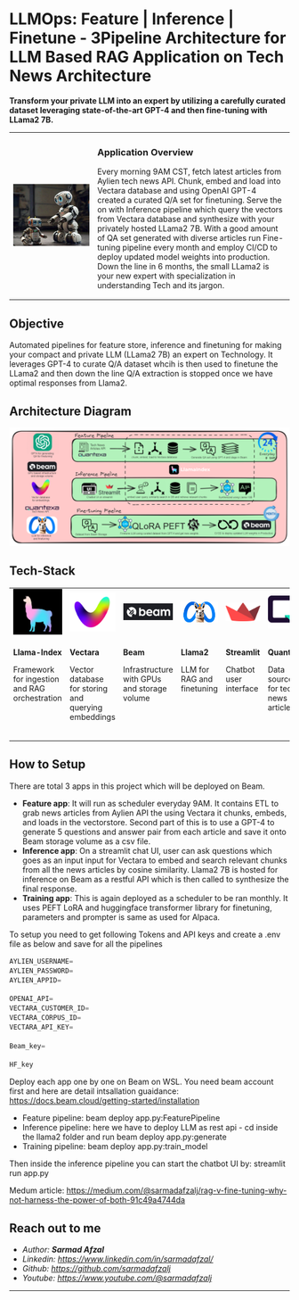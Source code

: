 # LLMOps: Feature | Inference | Finetune - 3Pipeline Architecture for LLM Based RAG Application on Tech News Architecture

**Transform your private LLM into an expert by utilizing a carefully curated dataset leveraging state-of-the-art GPT-4 and then fine-tuning with LLama2 7B.**
<table>
    <tr>
        <td width = 30%>
            <img src="Images\trainingrobot.jpeg" alt="Your Image">
        </td>
        <td>
            <p><h3>Application Overview</h3></p>
            <p>Every morning 9AM CST, fetch latest articles from Aylien tech news API. Chunk, embed and load into Vectara database and using OpenAI GPT-4 created a curated Q/A set for finetuning. Serve the on with Inference pipeline which query the vectors from Vectara database and synthesize with your privately hosted LLama2 7B. With a good amount of QA set generated with diverse articles run Fine-tuning pipeline every month and employ CI/CD to deploy updated model weights into production. Down the line in 6 months, the small LLama2 is your new expert with specialization in understanding Tech and its jargon.</p>
        </td>
    </tr>
</table>

## Objective
Automated pipelines for feature store, inference and finetuning for making your compact and private LLM (LLama2 7B) an expert on Technology. It leverages GPT-4 to curate Q/A dataset whcih is then used to finetune the LLama2 and then down the line Q/A extraction is stopped once we have optimal responses from Llama2.

## Architecture Diagram
<p align=center>
<img src="Images\3pipelines.png" alt="Your Image">
</p>

## Tech-Stack

<table>
    <tr>
        <td>
            <img src="Images\llamaindex.jpg" alt="Your Image">
        </td>
        <td>
            <img src="Images\vectara_wordmark.png" alt="Your Image">
        </td>
        <td>
            <img src="Images\meta-hero.jpg" alt="Your Image">
        </td>
        <td>
            <img src="Images\Untitled_design_(1).jpg" alt="Your Image">
        </td>
        <td>
            <img src="Images\streamlit.png" alt="Your Image">
        </td>
        <td>
            <img src="Images\quantexa.png" alt="Your Image">
        </td>
        <td>
            <img src="Images\openai.png" alt="Your Image">
        </td>
    </tr>
    <tr valign=top>
        <td>
            <p><b>Llama-Index</b></p>
            <p>Framework for ingestion and RAG orchestration</p>
        </td>
        <td>
            <p><b>Vectara</b></p>
            <p>Vector database for storing and querying embeddings</p>
        </td>
        <td>
            <p><b>Beam</b></p>
            <p>Infrastructure with GPUs and storage volume</p>
        </td>
        <td>
            <p><b>Llama2</b></p>
            <p>LLM for RAG and finetuning</p>
        </td>
        <td>
            <p><b>Streamlit</b></p>
            <p>Chatbot user interface</p>
        </td>
        <td>
            <p><b>Quantexa</b></p>
            <p>Data source for tech news articles</p>
        </td>
        <td>
            <p><b>OpenAI</b></p>
            <p>GPT-4 for creating Q/A dataset for finetuning</p>
        </td>
    </tr>
</table>

## How to Setup

There are total 3 apps in this project which will be deployed on Beam.
- **Feature app**: It will run as scheduler everyday 9AM. It contains ETL to grab news articles from Aylien API the using Vectara it chunks, embeds, and loads in the vectorstore. Second part of this is to use a GPT-4 to generate 5 questions and answer pair from each article and save it onto Beam storage volume as a csv file.
- **Inference app**: On a streamlit chat UI, user can ask questions which goes as an input input for Vectara to embed and search relevant chunks from all the news articles by cosine similarity. Llama2 7B is hosted for inference on Beam as a restful API which is then called to synthesize the final response.
- **Training app**: This is again deployed as a scheduler to be ran monthly. It uses PEFT LoRA and huggingface transformer library for finetuning, parameters and prompter is same as used for Alpaca.

To setup you need to get following Tokens and API keys and create a .env file as below and save for all the pipelines
```python
AYLIEN_USERNAME=
AYLIEN_PASSWORD=
AYLIEN_APPID=

OPENAI_API=
VECTARA_CUSTOMER_ID=
VECTARA_CORPUS_ID=
VECTARA_API_KEY=

Beam_key=

HF_key
```

Deploy each app one by one on Beam on WSL. You need beam account first and here are detail intsallation guaidance:  https://docs.beam.cloud/getting-started/installation
- Feature pipeline: beam deploy app.py:FeaturePipeline
- Inference pipeline: here we have to deploy LLM as rest api - cd inside the llama2 folder and run beam deploy app.py:generate
- Training pipeline: beam deploy app.py:train_model

Then inside the inference pipeline you can start the chatbot UI by: streamlit run app.py

Medum article: https://medium.com/@sarmadafzalj/rag-v-fine-tuning-why-not-harness-the-power-of-both-91c49a4744da

## Reach out to me
- <i>Author: <b>Sarmad Afzal</b></i>
- <i>Linkedin: https://www.linkedin.com/in/sarmadafzal/</i>
- <i>Github: https://github.com/sarmadafzalj</i>
- <i>Youtube: https://www.youtube.com/@sarmadafzalj</i>
---

